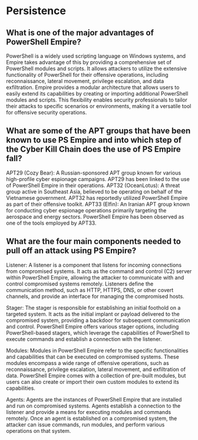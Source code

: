 # Persistence
## What is one of the major advantages of PowerShell Empire?
PowerShell is a widely used scripting language on Windows systems, and Empire takes advantage of this by providing a comprehensive set of PowerShell modules and scripts. It allows attackers to utilize the extensive functionality of PowerShell for their offensive operations, including reconnaissance, lateral movement, privilege escalation, and data exfiltration.
Empire provides a modular architecture that allows users to easily extend its capabilities by creating or importing additional PowerShell modules and scripts. This flexibility enables security professionals to tailor their attacks to specific scenarios or environments, making it a versatile tool for offensive security operations.

## What are some of the APT groups that have been known to use PS Empire and into which step of the Cyber Kill Chain does the use of PS Empire fall?
APT29 (Cozy Bear): A Russian-sponsored APT group known for various high-profile cyber espionage campaigns. APT29 has been linked to the use of PowerShell Empire in their operations.
APT32 (OceanLotus): A threat group active in Southeast Asia, believed to be operating on behalf of the Vietnamese government. APT32 has reportedly utilized PowerShell Empire as part of their offensive toolkit.
APT33 (Elfin): An Iranian APT group known for conducting cyber espionage operations primarily targeting the aerospace and energy sectors. PowerShell Empire has been observed as one of the tools employed by APT33.

## What are the four main components needed to pull off an attack using PS Empire?
Listener: A listener is a component that listens for incoming connections from compromised systems. It acts as the command and control (C2) server within PowerShell Empire, allowing the attacker to communicate with and control compromised systems remotely. Listeners define the communication method, such as HTTP, HTTPS, DNS, or other covert channels, and provide an interface for managing the compromised hosts.

Stager: The stager is responsible for establishing an initial foothold on a targeted system. It acts as the initial implant or payload delivered to the compromised system, providing a backdoor for subsequent communication and control. PowerShell Empire offers various stager options, including PowerShell-based stagers, which leverage the capabilities of PowerShell to execute commands and establish a connection with the listener.

Modules: Modules in PowerShell Empire refer to the specific functionalities and capabilities that can be executed on compromised systems. These modules encompass a wide range of offensive operations, such as reconnaissance, privilege escalation, lateral movement, and exfiltration of data. PowerShell Empire comes with a collection of pre-built modules, but users can also create or import their own custom modules to extend its capabilities.

Agents: Agents are the instances of PowerShell Empire that are installed and run on compromised systems. Agents establish a connection to the listener and provide a means for executing modules and commands remotely. Once an agent is established on a compromised system, the attacker can issue commands, run modules, and perform various operations on that system.